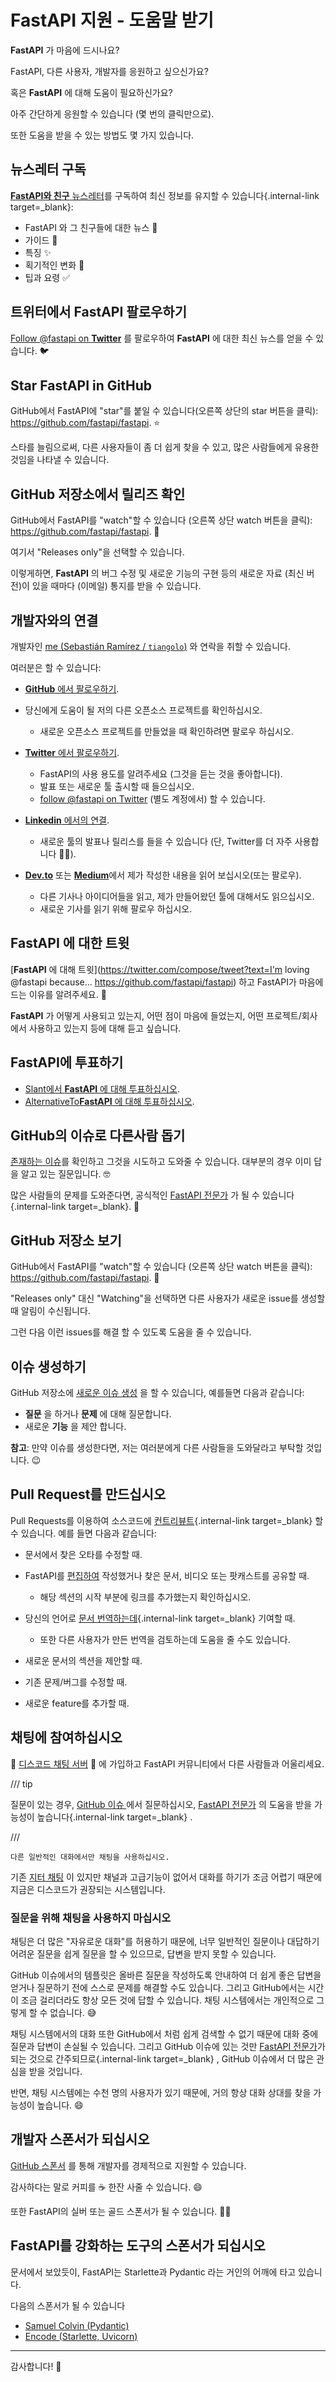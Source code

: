 # FastAPI 지원 - 도움말 받기

  **FastAPI** 가 마음에 드시나요?

  FastAPI, 다른 사용자, 개발자를 응원하고 싶으신가요?

  혹은 **FastAPI** 에 대해 도움이 필요하신가요?

  아주 간단하게 응원할 수 있습니다 (몇 번의 클릭만으로).

  또한 도움을 받을 수 있는 방법도 몇 가지 있습니다.

## 뉴스레터 구독

  [**FastAPI와 친구** 뉴스레터](https://github.com/fastapi/fastapi/blob/master/newsletter)를 구독하여 최신 정보를 유지할 수 있습니다{.internal-link target=_blank}:

  - FastAPI 와 그 친구들에 대한 뉴스 🚀
  - 가이드 📝
  - 특징 ✨
  - 획기적인 변화 🚨
  - 팁과 요령 ✅

## 트위터에서 FastAPI 팔로우하기

  [Follow @fastapi on **Twitter**](https://twitter.com/fastapi) 를 팔로우하여 **FastAPI** 에 대한 최신 뉴스를 얻을 수 있습니다. 🐦

## Star **FastAPI** in GitHub

  GitHub에서 FastAPI에 "star"를 붙일 수 있습니다(오른쪽 상단의 star 버튼을 클릭): https://github.com/fastapi/fastapi. ⭐️

  스타를 늘림으로써, 다른 사용자들이 좀 더 쉽게 찾을 수 있고, 많은 사람들에게 유용한 것임을 나타낼 수 있습니다.

## GitHub 저장소에서  릴리즈 확인

  GitHub에서 FastAPI를 "watch"할 수 있습니다 (오른쪽 상단 watch 버튼을 클릭): https://github.com/fastapi/fastapi. 👀

  여기서 "Releases only"을 선택할 수 있습니다.

  이렇게하면, **FastAPI** 의 버그 수정 및 새로운 기능의 구현 등의 새로운 자료 (최신 버전)이 있을 때마다 (이메일) 통지를 받을 수 있습니다.

## 개발자와의 연결

  개발자인 [me (Sebastián Ramírez / `tiangolo`)](https://tiangolo.com/) 와 연락을 취할 수 있습니다.

  여러분은 할 수 있습니다:

  - [**GitHub** 에서 팔로우하기](https://github.com/tiangolo).
  - 당신에게 도움이 될 저의 다른 오픈소스 프로젝트를 확인하십시오.
    - 새로운 오픈소스 프로젝트를 만들었을 때 확인하려면 팔로우 하십시오.

  - [**Twitter** 에서 팔로우하기](https://twitter.com/tiangolo).
    - FastAPI의 사용 용도를 알려주세요 (그것을 듣는 것을 좋아합니다).
    - 발표 또는 새로운 툴 출시할 때 들으십시오.
    - [follow @fastapi on Twitter](https://twitter.com/fastapi) (별도 계정에서) 할 수 있습니다.

  - [**Linkedin** 에서의 연결](https://www.linkedin.com/in/tiangolo/).
    - 새로운 툴의 발표나 릴리스를 들을 수 있습니다 (단, Twitter를 더 자주 사용합니다 🤷‍♂).

  - [**Dev.to**](https://dev.to/tiangolo) 또는 [**Medium**](https://medium.com/@tiangolo)에서 제가 작성한 내용을 읽어 보십시오(또는 팔로우).
    - 다른 기사나 아이디어들을 읽고, 제가 만들어왔던 툴에 대해서도 읽으십시오.
    - 새로운 기사를 읽기 위해 팔로우 하십시오.

## **FastAPI** 에 대한 트윗

  [**FastAPI** 에 대해 트윗](https://twitter.com/compose/tweet?text=I'm loving @fastapi because... https://github.com/fastapi/fastapi) 하고 FastAPI가 마음에 드는 이유를 알려주세요. 🎉

  **FastAPI** 가 어떻게 사용되고 있는지, 어떤 점이 마음에 들었는지, 어떤 프로젝트/회사에서 사용하고 있는지 등에 대해 듣고 싶습니다.

## FastAPI에 투표하기

  - [Slant에서 **FastAPI** 에 대해 투표하십시오](https://www.slant.co/options/34241/~fastapi-review).
  - [AlternativeTo**FastAPI** 에 대해 투표하십시오](https://alternativeto.net/software/fastapi/).

## GitHub의 이슈로 다른사람 돕기

  [존재하는 이슈](https://github.com/fastapi/fastapi/issues)를 확인하고 그것을 시도하고 도와줄 수 있습니다. 대부분의 경우 이미 답을 알고 있는 질문입니다. 🤓

  많은 사람들의 문제를 도와준다면, 공식적인 [FastAPI 전문가](https://github.com/fastapi/fastapi/blob/master/docs/en/docs/fastapi-people.md#experts) 가 될 수 있습니다{.internal-link target=_blank}. 🎉

## GitHub 저장소 보기

  GitHub에서 FastAPI를 "watch"할 수 있습니다 (오른쪽 상단 watch 버튼을 클릭): https://github.com/fastapi/fastapi. 👀

  "Releases only" 대신 "Watching"을 선택하면 다른 사용자가 새로운 issue를 생성할 때 알림이 수신됩니다.

  그런 다음 이런 issues를 해결 할 수 있도록 도움을 줄 수 있습니다.

## 이슈 생성하기

  GitHub 저장소에 [새로운 이슈 생성](https://github.com/fastapi/fastapi/issues/new/choose) 을 할 수 있습니다, 예를들면 다음과 같습니다:

  - **질문** 을 하거나 **문제** 에 대해 질문합니다.
  - 새로운 **기능** 을 제안 합니다.

  **참고**: 만약 이슈를 생성한다면, 저는 여러분에게 다른 사람들을 도와달라고 부탁할 것입니다. 😉

## Pull Request를 만드십시오

  Pull Requests를 이용하여 소스코드에 [컨트리뷰트](https://github.com/fastapi/fastapi/blob/master/docs/en/docs/contributing.md){.internal-link target=_blank} 할 수 있습니다. 예를 들면 다음과 같습니다:

  - 문서에서 찾은 오타를 수정할 때.

  - FastAPI를 [편집하여](https://github.com/fastapi/fastapi/edit/master/docs/en/data/external_links.yml) 작성했거나 찾은 문서, 비디오 또는 팟캐스트를 공유할 때.

    - 해당 섹션의 시작 부분에 링크를 추가했는지 확인하십시오.

  - 당신의 언어로 [문서 번역하는데](https://github.com/fastapi/fastapi/blob/master/docs/en/docs/contributing.md#translations){.internal-link target=_blank} 기여할 때.

    - 또한 다른 사용자가 만든 번역을 검토하는데 도움을 줄 수도 있습니다.

  - 새로운 문서의 섹션을 제안할 때.

  - 기존 문제/버그를 수정할 때.

  - 새로운 feature를 추가할 때.

## 채팅에 참여하십시오

  👥 [디스코드 채팅 서버](https://discord.gg/VQjSZaeJmf) 👥 에 가입하고 FastAPI 커뮤니티에서 다른 사람들과 어울리세요.

  /// tip

  질문이 있는 경우, [GitHub 이슈 ](https://github.com/fastapi/fastapi/issues/new/choose) 에서 질문하십시오, [FastAPI 전문가](https://github.com/fastapi/fastapi/blob/master/docs/en/docs/fastapi-people.md#experts) 의 도움을 받을 가능성이 높습니다{.internal-link target=_blank} .

  ///

  ```
  다른 일반적인 대화에서만 채팅을 사용하십시오.
  ```

  기존 [지터 채팅](https://gitter.im/fastapi/fastapi) 이 있지만 채널과 고급기능이 없어서 대화를 하기가 조금 어렵기 때문에 지금은 디스코드가 권장되는 시스템입니다.

### 질문을 위해 채팅을 사용하지 마십시오

  채팅은 더 많은 "자유로운 대화"를 허용하기 때문에, 너무 일반적인 질문이나 대답하기 어려운 질문을 쉽게 질문을 할 수 있으므로, 답변을 받지 못할 수 있습니다.

  GitHub 이슈에서의 템플릿은 올바른 질문을 작성하도록 안내하여 더 쉽게 좋은 답변을 얻거나 질문하기 전에 스스로 문제를 해결할 수도 있습니다. 그리고 GitHub에서는 시간이 조금 걸리더라도 항상 모든 것에 답할 수 있습니다. 채팅 시스템에서는 개인적으로 그렇게 할 수 없습니다. 😅

  채팅 시스템에서의 대화 또한 GitHub에서 처럼 쉽게 검색할 수 없기 때문에 대화 중에 질문과 답변이 손실될 수 있습니다. 그리고 GitHub 이슈에 있는 것만 [FastAPI 전문가](https://github.com/fastapi/fastapi/blob/master/docs/en/docs/fastapi-people.md#experts)가 되는 것으로 간주되므로{.internal-link target=_blank} , GitHub 이슈에서 더 많은 관심을 받을 것입니다.

  반면, 채팅 시스템에는 수천 명의 사용자가 있기 때문에, 거의 항상 대화 상대를 찾을 가능성이 높습니다. 😄

## 개발자 스폰서가 되십시오

  [GitHub 스폰서](https://github.com/sponsors/tiangolo) 를 통해 개발자를 경제적으로 지원할 수 있습니다.

  감사하다는 말로 커피를 ☕️ 한잔 사줄 수 있습니다. 😄

  또한 FastAPI의 실버 또는 골드 스폰서가 될 수 있습니다. 🏅🎉

## FastAPI를 강화하는 도구의 스폰서가 되십시오

  문서에서 보았듯이, FastAPI는 Starlette과 Pydantic 라는 거인의 어깨에 타고 있습니다.

  다음의 스폰서가 될 수 있습니다

  - [Samuel Colvin (Pydantic)](https://github.com/sponsors/samuelcolvin)
  - [Encode (Starlette, Uvicorn)](https://github.com/sponsors/encode)

  ------

  감사합니다! 🚀
